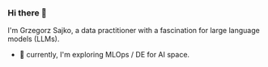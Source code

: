 ### Hi there 👋

I'm Grzegorz Sajko, a data practitioner with a fascination for large language models (LLMs).

- 🌱 currently, I'm exploring MLOps / DE for AI space.
<!--   - Elon Musk shut down the free Twitter API, making the project useless. -->

<!--
**gsajko/gsajko** is a ✨ _special_ ✨ repository because its `README.md` (this file) appears on your GitHub profile.

Here are some ideas to get you started:

- 🔭 I’m currently working on ...
- 🌱 I’m currently learning ...
- 👯 I’m looking to collaborate on ...
- 🤔 I’m looking for help with ...
- 💬 Ask me about ...
- 📫 How to reach me: ...
- 😄 Pronouns: ...
- ⚡ Fun fact: ...
-->
